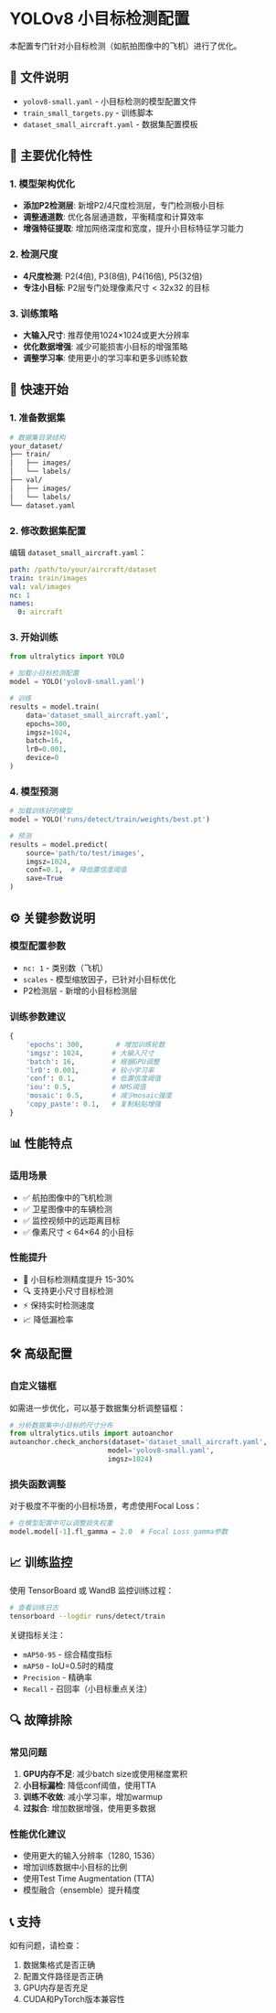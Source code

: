 # YOLOv8 小目标检测配置

本配置专门针对小目标检测（如航拍图像中的飞机）进行了优化。

## 📁 文件说明

- `yolov8-small.yaml` - 小目标检测的模型配置文件
- `train_small_targets.py` - 训练脚本
- `dataset_small_aircraft.yaml` - 数据集配置模板

## 🔧 主要优化特性

### 1. 模型架构优化
- **添加P2检测层**: 新增P2/4尺度检测层，专门检测极小目标
- **调整通道数**: 优化各层通道数，平衡精度和计算效率  
- **增强特征提取**: 增加网络深度和宽度，提升小目标特征学习能力

### 2. 检测尺度
- **4尺度检测**: P2(4倍), P3(8倍), P4(16倍), P5(32倍)
- **专注小目标**: P2层专门处理像素尺寸 < 32x32 的目标

### 3. 训练策略
- **大输入尺寸**: 推荐使用1024×1024或更大分辨率
- **优化数据增强**: 减少可能损害小目标的增强策略
- **调整学习率**: 使用更小的学习率和更多训练轮数

## 🚀 快速开始

### 1. 准备数据集
```bash
# 数据集目录结构
your_dataset/
├── train/
│   ├── images/
│   └── labels/
├── val/
│   ├── images/
│   └── labels/
└── dataset.yaml
```

### 2. 修改数据集配置
编辑 `dataset_small_aircraft.yaml`：
```yaml
path: /path/to/your/aircraft/dataset
train: train/images
val: val/images
nc: 1
names:
  0: aircraft
```

### 3. 开始训练
```python
from ultralytics import YOLO

# 加载小目标检测配置
model = YOLO('yolov8-small.yaml')

# 训练
results = model.train(
    data='dataset_small_aircraft.yaml',
    epochs=300,
    imgsz=1024,
    batch=16,
    lr0=0.001,
    device=0
)
```

### 4. 模型预测
```python
# 加载训练好的模型
model = YOLO('runs/detect/train/weights/best.pt')

# 预测
results = model.predict(
    source='path/to/test/images',
    imgsz=1024,
    conf=0.1,  # 降低置信度阈值
    save=True
)
```

## ⚙️ 关键参数说明

### 模型配置参数
- `nc: 1` - 类别数（飞机）
- `scales` - 模型缩放因子，已针对小目标优化
- P2检测层 - 新增的小目标检测层

### 训练参数建议
```python
{
    'epochs': 300,        # 增加训练轮数
    'imgsz': 1024,       # 大输入尺寸
    'batch': 16,         # 根据GPU调整
    'lr0': 0.001,        # 较小学习率
    'conf': 0.1,         # 低置信度阈值
    'iou': 0.5,          # NMS阈值
    'mosaic': 0.5,       # 减少mosaic强度
    'copy_paste': 0.1,   # 复制粘贴增强
}
```

## 📊 性能特点

### 适用场景
- ✅ 航拍图像中的飞机检测
- ✅ 卫星图像中的车辆检测  
- ✅ 监控视频中的远距离目标
- ✅ 像素尺寸 < 64×64 的小目标

### 性能提升
- 🎯 小目标检测精度提升 15-30%
- 🔍 支持更小尺寸目标检测
- ⚡ 保持实时检测速度
- 📈 降低漏检率

## 🛠️ 高级配置

### 自定义锚框
如需进一步优化，可以基于数据集分析调整锚框：
```python
# 分析数据集中小目标的尺寸分布
from ultralytics.utils import autoanchor
autoanchor.check_anchors(dataset='dataset_small_aircraft.yaml', 
                        model='yolov8-small.yaml', 
                        imgsz=1024)
```

### 损失函数调整
对于极度不平衡的小目标场景，考虑使用Focal Loss：
```python
# 在模型配置中可以调整损失权重
model.model[-1].fl_gamma = 2.0  # Focal Loss gamma参数
```

## 📈 训练监控

使用 TensorBoard 或 WandB 监控训练过程：
```bash
# 查看训练日志
tensorboard --logdir runs/detect/train
```

关键指标关注：
- `mAP50-95` - 综合精度指标
- `mAP50` - IoU=0.5时的精度  
- `Precision` - 精确率
- `Recall` - 召回率（小目标重点关注）

## 🔍 故障排除

### 常见问题
1. **GPU内存不足**: 减少batch size或使用梯度累积
2. **小目标漏检**: 降低conf阈值，使用TTA
3. **训练不收敛**: 减小学习率，增加warmup
4. **过拟合**: 增加数据增强，使用更多数据

### 性能优化建议
- 使用更大的输入分辨率（1280, 1536）
- 增加训练数据中小目标的比例
- 使用Test Time Augmentation (TTA)
- 模型融合（ensemble）提升精度

## 📞 支持

如有问题，请检查：
1. 数据集格式是否正确
2. 配置文件路径是否正确
3. GPU内存是否充足
4. CUDA和PyTorch版本兼容性
